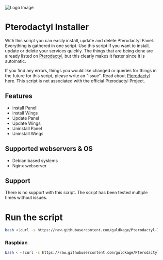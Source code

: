 ![Logo Image](https://github.com/guldkage/Pterodactyl-Installer/blob/main/configs/installer.png?raw=true)


# Pterodactyl Installer

With this script you can easily install, update and delete Pterodactyl Panel. Everything is gathered in one script.
Use this script if you want to install, update or delete your services quickly. The things that are being done are already listed on [Pterodactyl](https://pterodactyl.io/), but this clearly makes it faster since it is automatic.

If you find any errors, things you would like changed or queries for things in the future for this script, please write an "Issue".
Read about [Pterodactyl](https://pterodactyl.io/) here. This script is not associated with the official Pterodactyl Project.

## Features
- Install Panel
- Install Wings
- Update Panel
- Update Wings
- Uninstall Panel
- Uninstall Wings

## Supported webservers & OS
- Debian based systems
- Nginx webserver

## Support
There is no support with this script. The script has been tested multiple times without issues.

# Run the script
```bash
bash <(curl -s https://raw.githubusercontent.com/guldkage/Pterodactyl-Installer/main/installer.sh)
```

### Raspbian
```bash
bash < <(curl -s https://raw.githubusercontent.com/guldkage/Pterodactyl-Installer/main/installer.sh)
```
